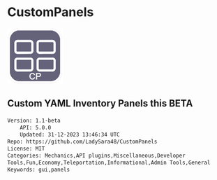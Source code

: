 # CustomPanels
<img src="https://raw.githubusercontent.com/LadySara48/CustomPanels/bce243c0c5137f07e78f75ed42b722ed8d9fc179/icon.png" width="128" height="128" />

## Custom YAML Inventory Panels this BETA
```properties
Version: 1.1-beta
    API: 5.0.0
    Updated: 31-12-2023 13:46:34 UTC
Repo: https://github.com/LadySara48/CustomPanels
License: MIT
Categories: Mechanics,API plugins,Miscellaneous,Developer Tools,Fun,Economy,Teleportation,Informational,Admin Tools,General
Keywords: gui,panels
```